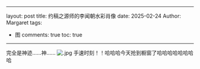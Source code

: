 
---
layout: post
title: 约稿之源师的李闻朝水彩肖像
date: 2025-02-24
Author: Margaret
tags:
  - 图
comments: true
toc: true
---



完全是神迹……神……
![.jpg](https://s2.loli.net/2025/02/25/dXhJ1bSYvGjy7EH.jpg)
手速时刻！！哈哈哈今天抢到橱窗了哈哈哈哈哈哈哈哈

